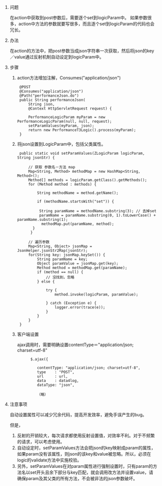 1. 问题

    在action中获取到post参数后，需要逐个set到logicParam中。
    如果参数很多，action中方法的参数就要写很多，而且逐个set到logicParam的代码也会冗长。

2. 办法

    在action的方法中，把post参数当成json字符串一次获取，然后将json的key／value通过反射机制自动设定到logicParam中。

3. 步骤

 
	1. action方法增加注解，Consumes("application/json")
		
			@POST
			@Consumes("application/json")
			@Path("performanceJson.do")
			public String performanceJson(
				String json,
				@Context HttpServletRequest request) {

				PerformanceLogicParam myParam = new PerformanceLogicParam(null, null, request);
				setParamValues(myParam, json);	
				return new PerformanceT3Logic().process(myParam);
			}
	
   
   
	1. 将json设置到LogicParam中，包括父类属性。
	
			
			public static void setParamValues(ZLogicParam logicParam, String jsonStr) {

				// 获取 参数名－方法 map
				Map<String, Method> methodMap = new HashMap<String, Method>();
				Method[] methods = logicParam.getClass().getMethods();
		 		for (Method method : methods) {  
			 
	        	    String methodName = method.getName();  
	
		            if (methodName.startsWith("set")) {

		           	 String paramName = methodName.substring(3); // 去掉set
		           	 paramName = paramName.substring(0, 1).toLowerCase() + paramName.substring(1); 
		      	      methodMap.put(paramName, method);
	          	  }
				 }

				// 遍历参数
				Map<String, Object> jsonMap = JsonHelper.jsonStr2Map(jsonStr);
 				for(String key: jsonMap.keySet()) {
 					String paramName = key;
 					Object paramValue = jsonMap.get(key);
 					Method method = methodMap.get(paramName);
 					if (method == null) {
 						// 没找到，忽略
 					} else {

 						try {
							method.invoke(logicParam, paramValue);
					
						} catch (Exception e) {
							logger.error(trace(e));
						}
 					}
 				}
			}
	
	

	1. 客户端设置
		
		ajax调用时，需要明确设置contentType＝"application/json; charset=utf-8"
		
				 $.ajax({
		  		  
		  		    contentType: "application/json; charset=utf-8",
		  	        type    : "POST",
		  	        url     : url,
		  	        data    : data4log,
		  	        dataType: "json",
		  	        
		  	        （略）
		  	        

1. 注意事项

	自动设置属性可以减少冗余代码，提高开发效率，避免手误产生的bug。
	
	但是，
	1. 反射的开销较大，每次请求都使用反射设置值，对效率不利。对于不频繁的请求，可以考虑使用。
	1. 自动设定时，setParamValues方法会把json的key映射成param的属性，如果param没有该属性，则json的该key和value被忽略。所以，必须在logic的validate方法中实施校验。
	1. 另外，setParamValues在对param属性进行强制设置时，只有param的方法名以set开头且余下部分与key匹配，就会调用改方法并设置value，请确保param及其父类的所有方法，不会被非法的json参数破坏。
				
